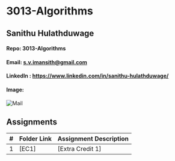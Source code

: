 # 3013-Algorithms
## Sanithu Hulathduwage
#### Repo: 3013-Algorithms
#### Email: s.v.imansith@gmail.com
#### LinkedIn : https://www.linkedin.com/in/sanithu-hulathduwage/
#### Image:
![Mail](https://github.com/Sanithu-99/3013-Algorithms/assets/91030191/ac55a788-2c60-44ae-adfe-674417c43e8f)

##  Assignments

|   #   | Folder Link | Assignment Description |
| :---: | ----------- | ---------------------- |
|   1   | [EC1]| [Extra Credit 1]|



